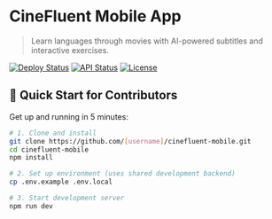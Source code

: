 # CineFluent Mobile App

> Learn languages through movies with AI-powered subtitles and interactive exercises.

[![Deploy Status](https://img.shields.io/badge/deploy-vercel-brightgreen)](https://vercel.com)
[![API Status](https://img.shields.io/badge/API-Railway-blue)](https://cinefluent-api-production-5082.up.railway.app/api/v1/health)
[![License](https://img.shields.io/badge/license-MIT-green)](LICENSE)

## 🚀 Quick Start for Contributors

Get up and running in 5 minutes:

```bash
# 1. Clone and install
git clone https://github.com/[username]/cinefluent-mobile.git
cd cinefluent-mobile
npm install

# 2. Set up environment (uses shared development backend)
cp .env.example .env.local

# 3. Start development server
npm run dev